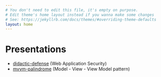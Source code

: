 ```yaml
---
# You don't need to edit this file, it's empty on purpose.
# Edit theme's home layout instead if you wanna make some changes
# See: https://jekyllrb.com/docs/themes/#overriding-theme-defaults
layout: home
---
```

# Presentations
* [didactic-defense](http://davisnw.github.io/didactic-defense/) (Web Application Security)
* [mvvm-palindrome](http://davisnw.github.io/didactic-defense/) (Model - View - View Model pattern)